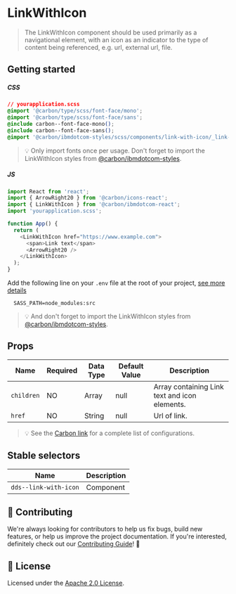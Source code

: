 # LinkWithIcon

> The LinkWithIcon component should be used primarily as a navigational element,
> with an icon as an indicator to the type of content being referenced, e.g.
> url, external url, file.

## Getting started

##### CSS

```css
// yourapplication.scss
@import '@carbon/type/scss/font-face/mono';
@import '@carbon/type/scss/font-face/sans';
@include carbon--font-face-mono();
@include carbon--font-face-sans();
@import '@carbon/ibmdotcom-styles/scss/components/link-with-icon/_link-with-icon.scss';
```

> 💡 Only import fonts once per usage. Don't forget to import the LinkWithIcon
> styles from
> [@carbon/ibmdotcom-styles](https://github.com/carbon-design-system/ibm-dotcom-library/blob/master/packages/styles).

##### JS

```javascript
import React from 'react';
import { ArrowRight20 } from '@carbon/icons-react';
import { LinkWithIcon } from '@carbon/ibmdotcom-react';
import 'yourapplication.scss';

function App() {
  return (
    <LinkWithIcon href="https://www.example.com">
      <span>Link text</span>
      <ArrowRight20 />
    </LinkWithIcon>
  );
}
```

Add the following line on your `.env` file at the root of your project,
[see more details](https://github.com/carbon-design-system/ibm-dotcom-library/tree/master/packages/styles#usage)

```
  SASS_PATH=node_modules:src
```

> 💡 And don't forget to import the LinkWithIcon styles from
> [@carbon/ibmdotcom-styles](/packages/styles).

## Props

| Name       | Required | Data Type | Default Value | Description                                   |
| ---------- | -------- | --------- | ------------- | --------------------------------------------- |
| `children` | NO       | Array     | null          | Array containing Link text and icon elements. |
| `href`     | NO       | String    | null          | Url of link.                                  |

> 💡 See the
> [Carbon link](https://www.carbondesignsystem.com/components/link/code) for a
> complete list of configurations.

## Stable selectors

| Name                  | Description |
| --------------------- | ----------- |
| `dds--link-with-icon` | Component   |

## 🙌 Contributing

We're always looking for contributors to help us fix bugs, build new features,
or help us improve the project documentation. If you're interested, definitely
check out our [Contributing Guide](/.github/CONTRIBUTING.md)! 👀

## 📝 License

Licensed under the [Apache 2.0 License](/LICENSE).
